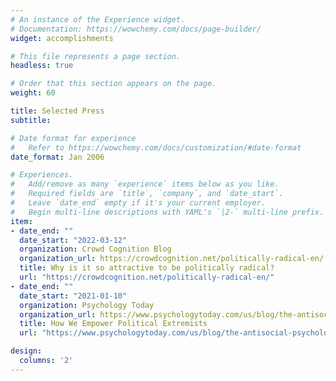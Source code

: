 ```yaml
---
# An instance of the Experience widget.
# Documentation: https://wowchemy.com/docs/page-builder/
widget: accomplishments

# This file represents a page section.
headless: true

# Order that this section appears on the page.
weight: 60

title: Selected Press
subtitle:

# Date format for experience
#   Refer to https://wowchemy.com/docs/customization/#date-format
date_format: Jan 2006

# Experiences.
#   Add/remove as many `experience` items below as you like.
#   Required fields are `title`, `company`, and `date_start`.
#   Leave `date_end` empty if it's your current employer.
#   Begin multi-line descriptions with YAML's `|2-` multi-line prefix.
item:
- date_end: ""
  date_start: "2022-03-12"
  organization: Crowd Cognition Blog
  organization_url: https://crowdcognition.net/politically-radical-en/
  title: Why is it so attractive to be politically radical?
  url: "https://crowdcognition.net/politically-radical-en/"
- date_end: ""
  date_start: "2021-01-10"
  organization: Psychology Today
  organization_url: https://www.psychologytoday.com/us/blog/the-antisocial-psychologist/202101/how-we-empower-political-extremists
  title: How We Empower Political Extremists
  url: "https://www.psychologytoday.com/us/blog/the-antisocial-psychologist/202101/how-we-empower-political-extremists"

design:
  columns: '2'
---
```

